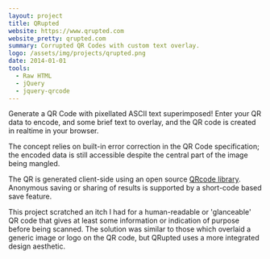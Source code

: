 ```yaml
---
layout: project
title: QRupted
website: https://www.qrupted.com
website_pretty: qrupted.com
summary: Corrupted QR Codes with custom text overlay.
logo: /assets/img/projects/qrupted.png
date: 2014-01-01
tools:
  - Raw HTML
  - jQuery
  - jquery-qrcode
---
```


Generate a QR Code with pixellated ASCII text superimposed! Enter your QR data to encode, and some brief text to overlay, and the QR code is created in realtime in your browser.

The concept relies on built-in error correction in the QR Code specification; the encoded data is still accessible despite the central part of the image being mangled.

The QR is generated client-side using an open source [QRcode library](https://larsjung.de/jquery-qrcode/). Anonymous saving or sharing of results is supported by a short-code based save feature.

This project scratched an itch I had for a human-readable or 'glanceable' QR code that gives at least some information or indication of purpose before being scanned. The solution was similar to those which overlaid a generic image or logo on the QR code, but QRupted uses a more integrated design aesthetic.
